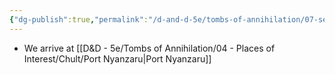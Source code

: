 ```yaml
---
{"dg-publish":true,"permalink":"/d-and-d-5e/tombs-of-annihilation/07-session-notes/session-1/y5-m3-d5/","noteIcon":"","created":"2025-07-16T19:49:41.880-05:00","updated":"2025-07-16T19:51:48.466-05:00"}
---
```


- We arrive at [[D&D - 5e/Tombs of Annihilation/04 - Places of Interest/Chult/Port Nyanzaru\|Port Nyanzaru]]